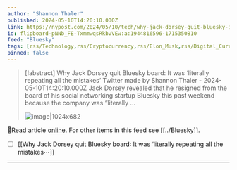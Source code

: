 ```yaml
---
author: "Shannon Thaler"
published: 2024-05-10T14:20:10.000Z
link: https://nypost.com/2024/05/10/tech/why-jack-dorsey-quit-bluesky-it-was-repeating-all-mistakes-twitter-made/
id: flipboard-pNNb_FE-TxmmwqsRkbvVEw:a:1944816596-1715350810
feed: "Bluesky"
tags: [rss/Technology,rss/Cryptocurrency,rss/Elon_Musk,rss/Digital_Currency,rss/Bluesky]
pinned: false
---
```

> [!abstract] Why Jack Dorsey quit Bluesky board: It was ‘literally repeating all the mistakes’ Twitter made by Shannon Thaler - 2024-05-10T14:20:10.000Z
> Jack Dorsey revealed that he resigned from the board of his social networking startup Bluesky this past weekend because the company was “literally …
>
> ![image|1024x682](https://ic-cdn.flipboard.com/nypost.com/bb690fde8bd0b145d35b39c3904683e37ce36c67/_large.jpeg)

🔗Read article [online](https://nypost.com/2024/05/10/tech/why-jack-dorsey-quit-bluesky-it-was-repeating-all-mistakes-twitter-made/). For other items in this feed see [[../Bluesky]].

- [ ] [[Why Jack Dorsey quit Bluesky board꞉ It was ‘literally repeating all the mistakes⋯]]
- - -


